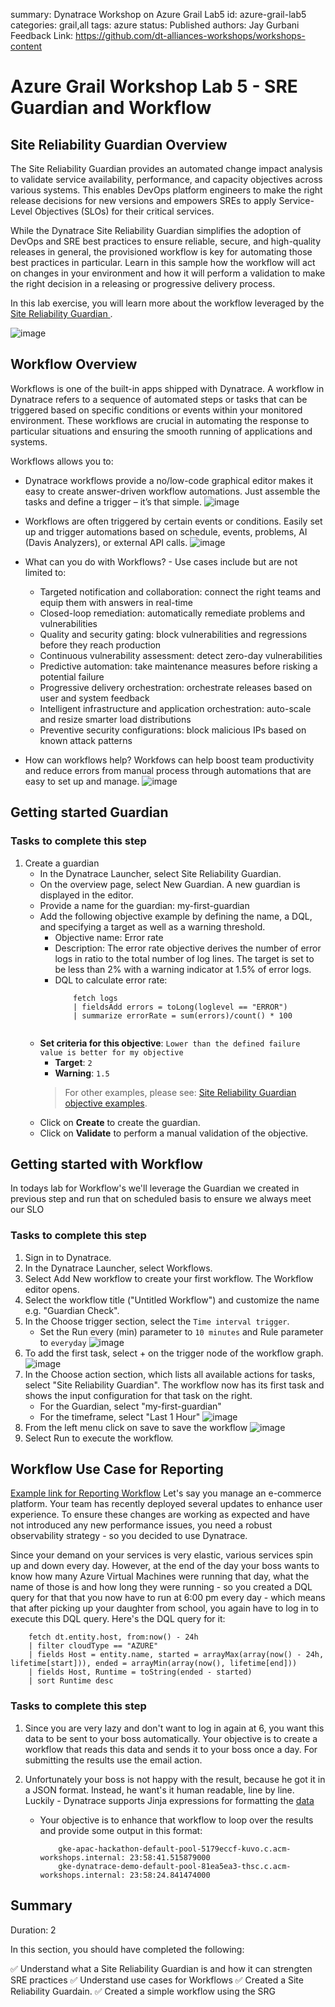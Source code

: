 summary: Dynatrace Workshop on Azure Grail Lab5
id: azure-grail-lab5
categories: grail,all
tags: azure
status: Published
authors: Jay Gurbani
Feedback Link: https://github.com/dt-alliances-workshops/workshops-content

# Azure Grail Workshop Lab 5 - SRE Guardian and Workflow

## Site Reliability Guardian Overview

The Site Reliability Guardian provides an automated change impact analysis to validate service availability, performance, and capacity objectives across various systems. This enables DevOps platform engineers to make the right release decisions for new versions and empowers SREs to apply Service-Level Objectives (SLOs) for their critical services.

While the Dynatrace Site Reliability Guardian simplifies the adoption of DevOps and SRE best practices to ensure reliable, secure, and high-quality releases in general, the provisioned workflow is key for automating those best practices in particular. Learn in this sample how the workflow will act on changes in your environment and how it will perform a validation to make the right decision in a releasing or progressive delivery process.

In this lab exercise, you will learn more about the workflow leveraged by the <a href="https://docs.dynatrace.com/platform/capabilities/site-reliability-guardian" target="_blank">Site Reliability Guardian </a>.

![image](img/lab5-srg-1.png)

## Workflow Overview
Workflows is one of the built-in apps shipped with Dynatrace. A workflow in Dynatrace refers to a sequence of automated steps or tasks that can be triggered based on specific conditions or events within your monitored environment. These workflows are crucial in automating the response to particular situations and ensuring the smooth running of applications and systems.

Workflows allows you to:

 - Dynatrace workflows provide a no/low-code graphical editor makes it easy to create answer-driven workflow automations. Just assemble the tasks and define a trigger – it’s that simple.
    ![image](img/lab5-Workflows-1.png)

- Workflows are often triggered by certain events or conditions. Easily set up and trigger automations based on schedule, events, problems, AI (Davis Analyzers), or external API calls.
    ![image](img/lab5-Workflows-2.png)

- What can you do with Workflows? - Use cases include but are not limited to:
    - Targeted notification and collaboration: connect the right teams and equip them with answers in real-time
    - Closed-loop remediation: automatically remediate problems and vulnerabilities
    - Quality and security gating: block vulnerabilities and regressions before they reach production
    - Continuous vulnerability assessment: detect zero-day vulnerabilities
    - Predictive automation: take maintenance measures before risking a potential failure
    - Progressive delivery orchestration: orchestrate releases based on user and system feedback
    - Intelligent infrastructure and application orchestration: auto-scale and resize smarter load distributions
    - Preventive security configurations: block malicious IPs based on known attack patterns


- How can workflows help?  Workfows can help boost team productivity and reduce errors from manual process through automations that are easy to set up and manage.
    ![image](img/lab5-Workflows-4.png)

## Getting started Guardian

### Tasks to complete this step
1. Create a guardian
    - In the Dynatrace Launcher, select Site Reliability Guardian.
    - On the overview page, select New Guardian. A new guardian is displayed in the editor.
    - Provide a name for the guardian: my-first-guardian
    - Add the following objective example by defining the name, a DQL, and specifying a target as well as a warning threshold.
        - Objective name: Error rate
        - Description: The error rate objective derives the number of error logs in ratio to the total number of log lines. The target is set to be less than 2% with a warning indicator at 1.5% of error logs.
        - DQL to calculate error rate:
            ```
                fetch logs
                | fieldsAdd errors = toLong(loglevel == "ERROR")
                | summarize errorRate = sum(errors)/count() * 100
                
            ```
    - **Set criteria for this objective**: `Lower than the defined failure value is better for my objective`
        - **Target**: `2`
        - **Warning**: `1.5`
        > For other examples, please see: [Site Reliability Guardian objective examples](https://docs.dynatrace.com/platform/capabilities/site-reliability-guardian/reference).
    - Click on **Create** to create the guardian.
    - Click on **Validate** to perform a manual validation of the objective.

## Getting started with Workflow

In todays lab for Workflow's we'll leverage the Guardian we created in previous step and run that on scheduled basis to ensure we always meet our SLO

### Tasks to complete this step

1. Sign in to Dynatrace.
1. In the Dynatrace Launcher, select Workflows.
1. Select Add New workflow to create your first workflow. The Workflow editor opens.
1. Select the workflow title ("Untitled Workflow") and customize the name e.g. "Guardian Check".
1. In the Choose trigger section, select the `Time interval trigger`.  
    - Set the Run every (min) parameter to `10 minutes` and Rule parameter to `everyday`
        ![image](img/lab5-Workflows-task1.png)
1. To add the first task, select + on the trigger node of the workflow graph.
    ![image](img/lab5-Workflows-task2.png)
1. In the Choose action section, which lists all available actions for tasks, select "Site Reliability Guardian". The workflow now has its first task and shows the input configuration for that task on the right.
    - For the Guardian, select "my-first-guardian"
    - For the timeframe, select "Last 1 Hour"
     ![image](img/lab5-Workflows-task4.png)
1. From the left menu click on save to save the workflow
    ![image](img/lab5-Workflows-task5.png)
1. Select Run to execute the workflow.


## Workflow Use Case for Reporting

[Example link for Reporting Workflow](https://egu21862.apps.dynatrace.com/ui/apps/dynatrace.notebooks/notebook/d2c17fd0-8bd6-4f57-9985-77431fb8af6f#964bfb79-2c8d-4d65-920d-88ef6f6b4263)
Let's say you manage an e-commerce platform. Your team has recently deployed several updates to enhance user experience. To ensure these changes are working as expected and have not introduced any new performance issues, you need a robust observability strategy - so you decided to use Dynatrace.

Since your demand on your services is very elastic, various services spin up and down every day. However, at the end of the day your boss wants to know how many Azure Virtual Machines were running that day, what the name of those is and how long they were running - so you created a DQL query for that that you now have to run at 6:00 pm every day - which means that after picking up your daughter from school, you again have to log in to execute this DQL query.  Here's the DQL query for it:

```
    fetch dt.entity.host, from:now() - 24h
    | filter cloudType == "AZURE"
    | fields Host = entity.name, started = arrayMax(array(now() - 24h, lifetime[start])), ended = arrayMin(array(now(), lifetime[end]))
    | fields Host, Runtime = toString(ended - started)
    | sort Runtime desc
```

### Tasks to complete this step

1.  Since you are very lazy and don't want to log in again at 6, you want this data to be sent to your boss automatically. Your objective is to create a workflow that reads this data and sends it to your boss once a day. For submitting the results use the email action.

2.  Unfortunately your boss is not happy with the result, because he got it in a JSON format. Instead, he want's it human readable, line by line. Luckily - Dynatrace supports Jinja expressions for formatting the [data](https://www.dynatrace.com/support/help/shortlink/automations-reference#for-loop)

    - Your objective is to enhance that workflow to loop over the results and provide some output in this format:

        ```
            gke-apac-hackathon-default-pool-5179eccf-kuvo.c.acm-workshops.internal: 23:58:41.515879000
            gke-dynatrace-demo-default-pool-81ea5ea3-thsc.c.acm-workshops.internal: 23:58:24.841474000      
        ```
## Summary
Duration: 2

In this section, you should have completed the following:

✅  Understand what a Site Reliability Guardian is and how it can strengten SRE practices
✅  Understand use cases for Workflows
✅  Created a Site Reliability Guardain.
✅  Created a simple workflow using the SRG

